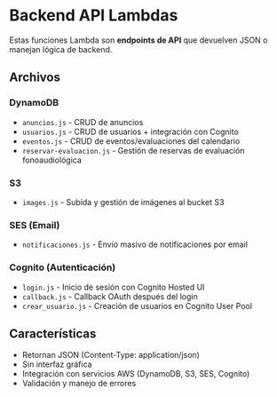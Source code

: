 # Backend API Lambdas

Estas funciones Lambda son **endpoints de API** que devuelven JSON o manejan lógica de backend.

## Archivos

### DynamoDB
- `anuncios.js` - CRUD de anuncios
- `usuarios.js` - CRUD de usuarios + integración con Cognito
- `eventos.js` - CRUD de eventos/evaluaciones del calendario
- `reservar-evaluacion.js` - Gestión de reservas de evaluación fonoaudiológica

### S3
- `images.js` - Subida y gestión de imágenes al bucket S3

### SES (Email)
- `notificaciones.js` - Envío masivo de notificaciones por email

### Cognito (Autenticación)
- `login.js` - Inicio de sesión con Cognito Hosted UI
- `callback.js` - Callback OAuth después del login
- `crear_usuario.js` - Creación de usuarios en Cognito User Pool

## Características

- Retornan JSON (Content-Type: application/json)
- Sin interfaz gráfica
- Integración con servicios AWS (DynamoDB, S3, SES, Cognito)
- Validación y manejo de errores
